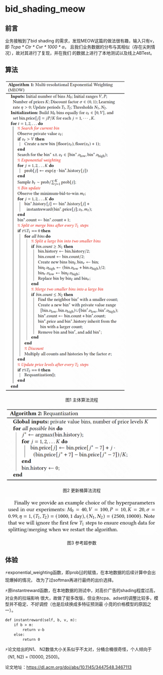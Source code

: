 # bid_shading_meow
## 前言
业务接触到了bid shading 的需求，发现MEOW这篇的做法很有趣，输入只有v，
即 *Tcpa * Ctr * Cvr * 1000 * α*，
且我们业务数据的分布与其相似（存在尖刺情况），故对其进行了复现，并在我们
的数据上进行了本地测试以及线上ABTest。
## 算法
![算法1流程](./pic/Algorithm1.png)
<center>图1 主体算法流程</center>

![算法2流程](./pic/Algorithm2.png)
<center>图2 更新桶算法流程</center>

![参考参数](./pic/para.png)
<center>图3 参考超参数</center>

## 体验
⚡️exponential_weighting函数，即prob[j]的赋值，在本地数据的后续计算中会出现爆掉的情况，
改为了过softmax再进行最终的出价选择。

⚡️原instantreward函数，在本地数据的测试中，对高价广告的shading程度过高，对业务的拉端影响
很大，故做了挺多改版，但业务tcpa、adset的调整比较多，模型并不稳定、不好调控（也是后续换成多特征预测最
小竞的价格模型的原因之一）。

    def instantreward(self, b, v, m):
        if b > m:
            return v-b
        else:
            return 0
️⚡️论文给出的N1、 N2数值大小关系似乎不太对，分桶合桶很奇怪，个人倾向于（N1, N2) = (10000, 2500)。

论文地址：https://dl.acm.org/doi/abs/10.1145/3447548.3467113